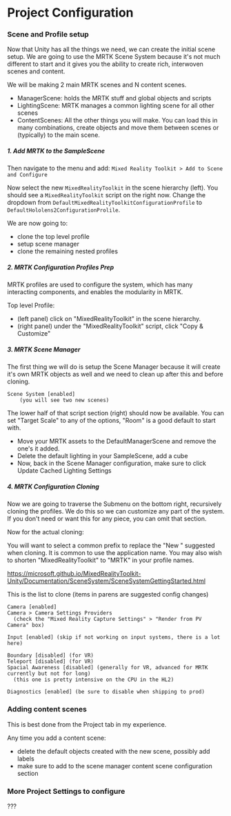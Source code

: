 # Project Configuration

### Scene and Profile setup

Now that Unity has all the things we need, we can create the initial scene setup.
We are going to use the MRTK Scene System because it's not much different to start
and it gives you the ability to create rich, interwoven scenes and content.

We will be making 2 main MRTK scenes and N content scenes.

- ManagerScene: holds the MRTK stuff and global objects and scripts
- LightingScene: MRTK manages a common lighting scene for all other scenes
- ContentScenes: All the other things you will make. You can load this in many combinations,
  create objects and move them between scenes or (typically) to the main scene.


##### 1. Add MRTK to the SampleScene

Then navigate to the menu and add: `Mixed Reality Toolkit > Add to Scene and Configure`

Now select the new `MixedRealityToolkit` in the scene hierarchy (left).
You should see a `MixedRealityToolkit` script on the right now.
Change the dropdown from `DefaultMixedRealityToolkitConfigurationProfile`
to `DefaultHololens2ConfigurationProlile`.

We are now going to:

- clone the top level profile
- setup scene manager
- clone the remaining nested profiles

##### 2. MRTK Configuration Profiles Prep

MRTK profiles are used to configure the system, which has many
interacting components, and enables the modularity in MRTK. 

Top level Profile:

- (left panel) click on "MixedRealityToolkit" in the scene hierarchy.
- (right panel) under the "MixedRealityToolkit" script, click "Copy & Customize"



##### 3. MRTK Scene Manager

The first thing we will do is setup the Scene Manager
because it will create it's own MRTK objects as well
and we need to clean up after this and before cloning.

```
Scene System [enabled]
    (you will see two new scenes)
```

The lower half of that script section (right) should now be available.
You can set "Target Scale" to any of the options, "Room" is a good default to start with.

- Move your MRTK assets to the DefaultManagerScene and remove the one's it added.
- Delete the default lighting in your SampleScene, add a cube
- Now, back in the Scene Manager configuration, make sure to click Update Cached Lighting Settings

##### 4. MRTK Configuration Cloning


Now we are going to traverse the Submenu on the bottom right,
recursively cloning the profiles. We do this so we can customize
any part of the system. If you don't need or want this for any piece,
you can omit that section.


Now for the actual cloning:

You will want to select a common prefix to replace the "New " suggested when cloning.
It is common to use the application name.
You may also wish to shorten "MixedRealityToolkit" to "MRTK" in your profile names.



https://microsoft.github.io/MixedRealityToolkit-Unity/Documentation/SceneSystem/SceneSystemGettingStarted.html

This is the list to clone (items in parens are suggested config changes)

```  
Camera [enabled]
Camera > Camera Settings Providers
  (check the "Mixed Reality Capture Settings" > "Render from PV Camera" box)

Input [enabled] (skip if not working on input systems, there is a lot here)

Boundary [disabled] (for VR)
Teleport [disabled] (for VR)
Spacial Awareness [disabled] (generally for VR, advanced for MRTK currently but not for long)
  (this one is pretty intensive on the CPU in the HL2)

Diagnostics [enabled] (be sure to disable when shipping to prod)
```

### Adding content scenes

This is best done from the Project tab in my experience.

Any time you add a content scene:

- delete the default objects created with the new scene, possibly add labels
- make sure to add to the scene manager content scene configuration section



### More Project Settings to configure

???

